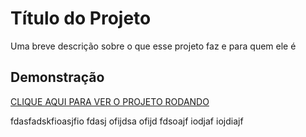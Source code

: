 
# Título do Projeto

Uma breve descrição sobre o que esse projeto faz e para quem ele é

## Demonstração

[CLIQUE AQUI PARA VER O PROJETO RODANDO](https://not39.github.io/github-aula03/)

fdasfadskfioasjfio fdasj ofijdsa ofijd fdsoajf iodjaf iojdiajf